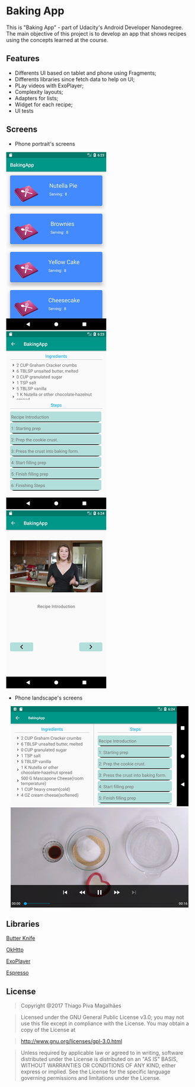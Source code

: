 Baking App
======
This is "Baking App" - part of Udacity's Android Developer Nanodegree.
The main objective of this project is to develop an app that shows recipes using the concepts learned at the course.

Features
------
- Differents UI based on tablet and phone using Fragments;
- Differents libraries since fetch data to help on UI;
- PLay videos with ExoPlayer;
- Complexity layouts;
- Adapters for lists;
- Widget for each recipe;
- UI tests

Screens
------
- Phone portrait's screens

![alt text](https://github.com/tpiva/Android/blob/master/AssociateAndroidDeveloperFastTrack/BakingApp/pictures/main_screen.png "Main scrren")
![alt text](https://github.com/tpiva/Android/blob/master/AssociateAndroidDeveloperFastTrack/BakingApp/pictures/recipe_details.png "Recipe Details")
![alt text](https://github.com/tpiva/Android/blob/master/AssociateAndroidDeveloperFastTrack/BakingApp/pictures/recipe_steps.png "Recipe Steps")

- Phone landscape's screens

<p align="center">
  <img src="https://github.com/tpiva/Android/blob/master/AssociateAndroidDeveloperFastTrack/BakingApp/pictures/recipe_details_landscape.png">
  <img src="https://github.com/tpiva/Android/blob/master/AssociateAndroidDeveloperFastTrack/BakingApp/pictures/recipe_steps_landscape.png">
</p>

Libraries
------
[Butter Knife](http://jakewharton.github.io/butterknife/)

[OkHttp](http://square.github.io/okhttp/)

[ExoPlayer](https://github.com/google/ExoPlayer)

[Espresso](https://developer.android.com/training/testing/espresso/index.html)

License
------

> Copyright @2017 Thiago Piva Magalhães

> Licensed under the GNU General Public License v3.0; you may not use this file except in compliance with the License. You may obtain a copy of the License at

> http://www.gnu.org/licenses/gpl-3.0.html

> Unless required by applicable law or agreed to in writing, software distributed under the License is distributed on an "AS IS" BASIS, WITHOUT WARRANTIES OR CONDITIONS OF ANY KIND, either express or implied. See the License for the specific language governing permissions and limitations under the License.
